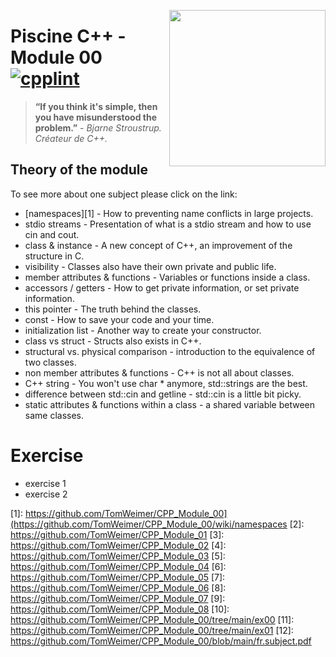 <p align="center">
  <img align ="right"
    height="250"
    width="250"
    src="https://www.42lausanne.ch/wp-content/uploads/2021/01/42_logo.svg"
  >
</p>

# Piscine C++ - Module 00 <span allign ="right">[![cpplint](https://img.shields.io/github/workflow/status/cpp-linter/cpp-linter-action/cpp-linter?label=cpp-linter&logo=Github&style=plastic)](https://github.com/cpp-linter/cpp-linter-action/actions/workflows/cpp-linter.yml)</span>
> **“If you think it's simple, then you have misunderstood the problem.”** - *Bjarne Stroustrup. Créateur de C++.*
## Theory of the module
To see more about one subject please click on the link:
- [namespaces][1] - How to preventing name conflicts in large projects. 
- stdio streams - Presentation of what is a stdio stream and how to use cin and cout.
- class & instance - A new concept of C++, an improvement of the structure in C.
- visibility - Classes also have their own private and public life.
- member attributes & functions - Variables or functions inside a class.
- accessors / getters - How to get private information, or set private information.
- this pointer - The truth behind the classes.
- const - How to save your code and your time.
- initialization list - Another way to create your constructor.
- class vs struct - Structs also exists in C++.
- structural vs. physical comparison - introduction to the equivalence of two classes.
- non member attributes & functions - C++ is not all about classes.
- C++ string - You won't use char * anymore, std::strings are the best.
- difference between std::cin and getline - std::cin is a little bit picky.
- static attributes & functions within a class - a shared variable between same classes.
# Exercise
- exercise 1
- exercise 2

[1]: https://github.com/TomWeimer/CPP_Module_00](https://github.com/TomWeimer/CPP_Module_00/wiki/namespaces
[2]: https://github.com/TomWeimer/CPP_Module_01
[3]: https://github.com/TomWeimer/CPP_Module_02
[4]: https://github.com/TomWeimer/CPP_Module_03
[5]: https://github.com/TomWeimer/CPP_Module_04
[6]: https://github.com/TomWeimer/CPP_Module_05
[7]: https://github.com/TomWeimer/CPP_Module_06
[8]: https://github.com/TomWeimer/CPP_Module_07
[9]: https://github.com/TomWeimer/CPP_Module_08
[10]: https://github.com/TomWeimer/CPP_Module_00/tree/main/ex00
[11]: https://github.com/TomWeimer/CPP_Module_00/tree/main/ex01
[12]: https://github.com/TomWeimer/CPP_Module_00/blob/main/fr.subject.pdf
